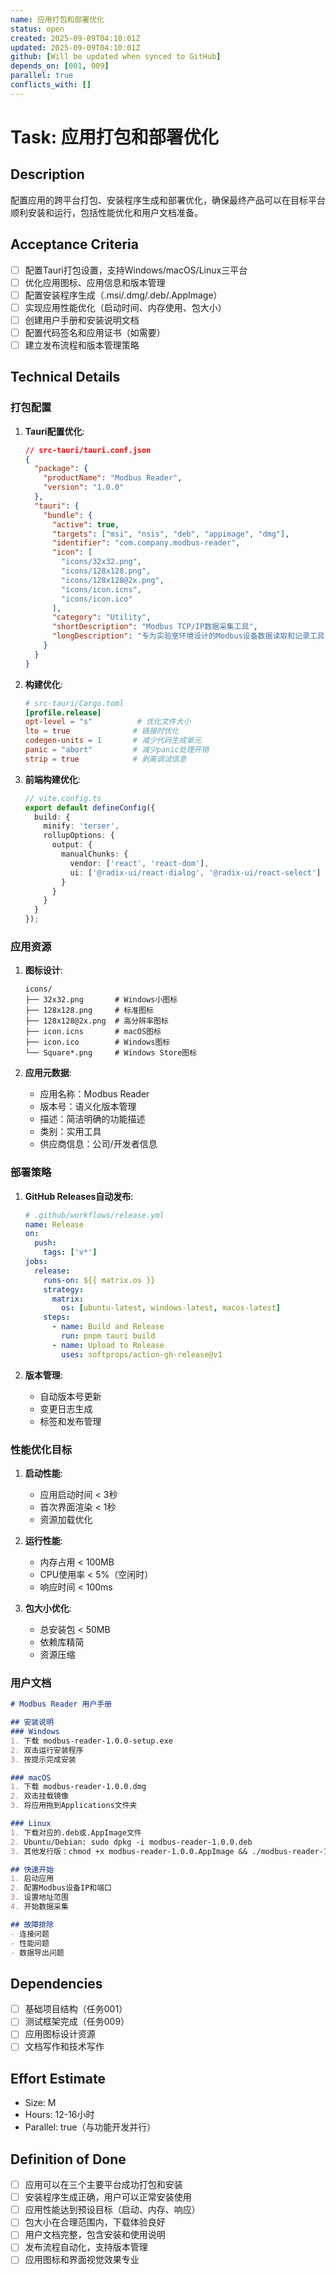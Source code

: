 ```yaml
---
name: 应用打包和部署优化
status: open
created: 2025-09-09T04:10:01Z
updated: 2025-09-09T04:10:01Z
github: [Will be updated when synced to GitHub]
depends_on: [001, 009]
parallel: true
conflicts_with: []
---
```


# Task: 应用打包和部署优化

## Description

配置应用的跨平台打包、安装程序生成和部署优化，确保最终产品可以在目标平台顺利安装和运行，包括性能优化和用户文档准备。

## Acceptance Criteria

- [ ] 配置Tauri打包设置，支持Windows/macOS/Linux三平台
- [ ] 优化应用图标、应用信息和版本管理
- [ ] 配置安装程序生成（.msi/.dmg/.deb/.AppImage）
- [ ] 实现应用性能优化（启动时间、内存使用、包大小）
- [ ] 创建用户手册和安装说明文档
- [ ] 配置代码签名和应用证书（如需要）
- [ ] 建立发布流程和版本管理策略

## Technical Details

### 打包配置

1. **Tauri配置优化**:
   ```json
   // src-tauri/tauri.conf.json
   {
     "package": {
       "productName": "Modbus Reader",
       "version": "1.0.0"
     },
     "tauri": {
       "bundle": {
         "active": true,
         "targets": ["msi", "nsis", "deb", "appimage", "dmg"],
         "identifier": "com.company.modbus-reader",
         "icon": [
           "icons/32x32.png",
           "icons/128x128.png",
           "icons/128x128@2x.png",
           "icons/icon.icns",
           "icons/icon.ico"
         ],
         "category": "Utility",
         "shortDescription": "Modbus TCP/IP数据采集工具",
         "longDescription": "专为实验室环境设计的Modbus设备数据读取和记录工具"
       }
     }
   }
   ```

2. **构建优化**:
   ```toml
   # src-tauri/Cargo.toml
   [profile.release]
   opt-level = "s"          # 优化文件大小
   lto = true              # 链接时优化
   codegen-units = 1       # 减少代码生成单元
   panic = "abort"         # 减少panic处理开销
   strip = true            # 剥离调试信息
   ```

3. **前端构建优化**:
   ```typescript
   // vite.config.ts
   export default defineConfig({
     build: {
       minify: 'terser',
       rollupOptions: {
         output: {
           manualChunks: {
             vendor: ['react', 'react-dom'],
             ui: ['@radix-ui/react-dialog', '@radix-ui/react-select']
           }
         }
       }
     }
   });
   ```

### 应用资源

1. **图标设计**:
   ```
   icons/
   ├── 32x32.png       # Windows小图标
   ├── 128x128.png     # 标准图标
   ├── 128x128@2x.png  # 高分辨率图标
   ├── icon.icns       # macOS图标
   ├── icon.ico        # Windows图标
   └── Square*.png     # Windows Store图标
   ```

2. **应用元数据**:
   - 应用名称：Modbus Reader
   - 版本号：语义化版本管理
   - 描述：简洁明确的功能描述
   - 类别：实用工具
   - 供应商信息：公司/开发者信息

### 部署策略

1. **GitHub Releases自动发布**:
   ```yaml
   # .github/workflows/release.yml
   name: Release
   on:
     push:
       tags: ['v*']
   jobs:
     release:
       runs-on: ${{ matrix.os }}
       strategy:
         matrix:
           os: [ubuntu-latest, windows-latest, macos-latest]
       steps:
         - name: Build and Release
           run: pnpm tauri build
         - name: Upload to Release
           uses: softprops/action-gh-release@v1
   ```

2. **版本管理**:
   - 自动版本号更新
   - 变更日志生成
   - 标签和发布管理

### 性能优化目标

1. **启动性能**:
   - 应用启动时间 < 3秒
   - 首次界面渲染 < 1秒
   - 资源加载优化

2. **运行性能**:
   - 内存占用 < 100MB
   - CPU使用率 < 5%（空闲时）
   - 响应时间 < 100ms

3. **包大小优化**:
   - 总安装包 < 50MB
   - 依赖库精简
   - 资源压缩

### 用户文档

```markdown
# Modbus Reader 用户手册

## 安装说明
### Windows
1. 下载 modbus-reader-1.0.0-setup.exe
2. 双击运行安装程序
3. 按提示完成安装

### macOS  
1. 下载 modbus-reader-1.0.0.dmg
2. 双击挂载镜像
3. 将应用拖到Applications文件夹

### Linux
1. 下载对应的.deb或.AppImage文件
2. Ubuntu/Debian: sudo dpkg -i modbus-reader-1.0.0.deb
3. 其他发行版：chmod +x modbus-reader-1.0.0.AppImage && ./modbus-reader-1.0.0.AppImage

## 快速开始
1. 启动应用
2. 配置Modbus设备IP和端口
3. 设置地址范围
4. 开始数据采集

## 故障排除
- 连接问题
- 性能问题
- 数据导出问题
```

## Dependencies

- [ ] 基础项目结构（任务001）
- [ ] 测试框架完成（任务009）
- [ ] 应用图标设计资源
- [ ] 文档写作和技术写作

## Effort Estimate

- Size: M
- Hours: 12-16小时
- Parallel: true（与功能开发并行）

## Definition of Done

- [ ] 应用可以在三个主要平台成功打包和安装
- [ ] 安装程序生成正确，用户可以正常安装使用
- [ ] 应用性能达到预设目标（启动、内存、响应）
- [ ] 包大小在合理范围内，下载体验良好
- [ ] 用户文档完整，包含安装和使用说明
- [ ] 发布流程自动化，支持版本管理
- [ ] 应用图标和界面视觉效果专业